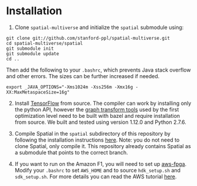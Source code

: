 # Installation

1. Clone `spatial-multiverse` and initialize the `spatial` submodule using:

```
git clone git://github.com/stanford-ppl/spatial-multiverse.git
cd spatial-multiverse/spatial
git submodule init
git submodule update
cd ..
```

Then add the following to your `.bashrc`, which prevents Java stack overflow and other errors.
The sizes can be further increased if needed.

```
export _JAVA_OPTIONS="-Xms1024m -Xss256m -Xmx16g -XX:MaxMetaspaceSize=16g"
```

2. Install [TensorFlow](https://github.com/tensorflow/tensorflow) from source. The compiler can work by installing only the python API, however the 
[graph transform tools](https://github.com/tensorflow/tensorflow/blob/master/tensorflow/tools/graph_transforms/README.md) used by the first optimization level need to be built with bazel and require installation from source. We built and tested using version 1.12.0 and Python 2.7.6.

3. Compile Spatial in the `spatial` subdirectory of this repository by following the installation instructions [here](https://github.com/stanford-ppl/spatial#getting-started). Note: you do not need to clone Spatial, only compile it. This repository already contains Spatial as a submodule that points to the correct branch.

4. If you want to run on the Amazon F1, you will need to set up [aws-fpga](https://github.com/aws/aws-fpga). Modify your `.bashrc` to set `AWS_HOME` and to source `hdk_setup.sh` and `sdk_setup.sh`. For more details you can read the AWS tutorial [here](aws.md).
